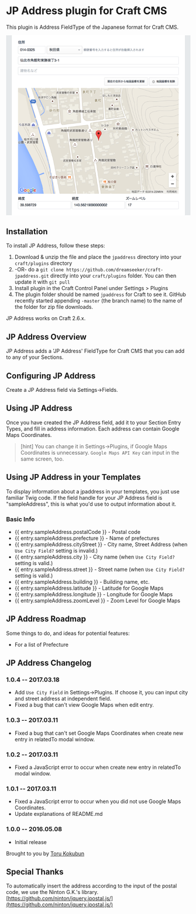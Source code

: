# JP Address plugin for Craft CMS

This plugin is Address FieldType of the Japanese format for Craft CMS.

![Screenshot](resources/screenshots/jpaddress.png)

## Installation

To install JP Address, follow these steps:

1. Download & unzip the file and place the `jpaddress` directory into your `craft/plugins` directory
2.  -OR- do a `git clone https://github.com/dreamseeker/craft-jpaddress.git` directly into your `craft/plugins` folder.  You can then update it with `git pull`
3. Install plugin in the Craft Control Panel under Settings > Plugins
4. The plugin folder should be named `jpaddress` for Craft to see it.  GitHub recently started appending `-master` (the branch name) to the name of the folder for zip file downloads.

JP Address works on Craft 2.6.x.

## JP Address Overview

JP Address adds a 'JP Address' FieldType for Craft CMS that you can add to any of your Sections.

## Configuring JP Address

Create a JP Address field via Settings->Fields.

## Using JP Address

Once you have created the JP Address field, add it to your Section Entry Types, and fill in address information. Each address can contain Google Maps Coordinates.

> [hint] You can change it in Settings->Plugins, if Google Maps Coordinates is unnecessary. `Google Maps API Key` can input in the same screen, too.

## Using JP Address in your Templates

To display information about a jpaddress in your templates, you just use familiar Twig code. If the field handle for your JP Address field is "sampleAddress", this is what you'd use to output information about it.

### Basic Info

* {{ entry.sampleAddress.postalCode }} - Postal code
* {{ entry.sampleAddress.prefecture }} - Name of prefectures
* {{ entry.sampleAddress.cityStreet }} - City name, Street Address (when `Use City Field?` setting is invalid.)
* {{ entry.sampleAddress.city }} - City name (when `Use City Field?` setting is valid.)
* {{ entry.sampleAddress.street }} - Street name (when `Use City Field?` setting is valid.)
* {{ entry.sampleAddress.building }} - Building name, etc.
* {{ entry.sampleAddress.latitude }} - Latitude for Google Maps
* {{ entry.sampleAddress.longitude }} - Longitude for Google Maps
* {{ entry.sampleAddress.zoomLevel }} - Zoom Level for Google Maps

## JP Address Roadmap

Some things to do, and ideas for potential features:

* For a list of Prefecture

## JP Address Changelog

### 1.0.4 -- 2017.03.18

* Add `Use City Field` in Settings->Plugins. If choose it, you can input city and street address at independent field.
* Fixed a bug that can't view Google Maps when edit entry.

### 1.0.3 -- 2017.03.11

* Fixed a bug that can't set Google Maps Coordinates when create new entry in relatedTo modal window.

### 1.0.2 -- 2017.03.11

* Fixed a JavaScript error to occur when create new entry in relatedTo modal window.

### 1.0.1 -- 2017.03.11

* Fixed a JavaScript error to occur when you did not use Google Maps Coordinates.
* Update explanations of README.md

### 1.0.0 -- 2016.05.08

* Initial release

Brought to you by [Toru Kokubun](https://github.com/dreamseeker)

## Special Thanks

To automatically insert the address according to the input of the postal code, we use the Ninton G.K.'s library.  
[https://github.com/ninton/jquery.jpostal.js/](https://github.com/ninton/jquery.jpostal.js/)
